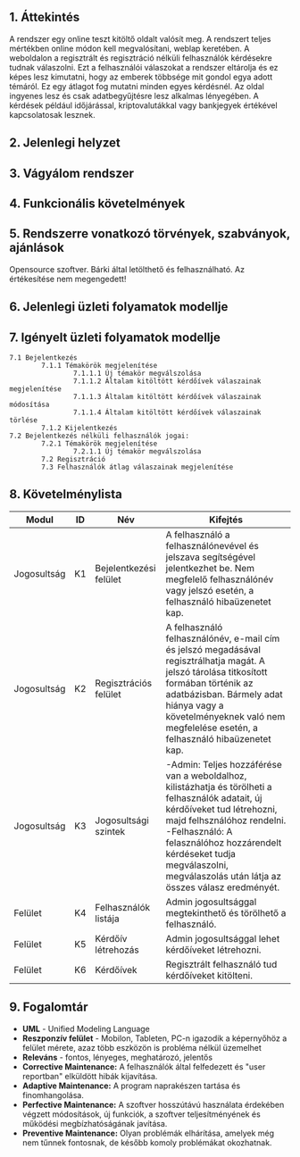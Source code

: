 ## 1. Áttekintés

A rendszer egy online teszt kitöltő oldalt valósít meg. A rendszert teljes mértékben online módon kell megvalósítani, weblap keretében. A weboldalon a regisztrált és regisztráció nélküli felhasználók kérdésekre tudnak válaszolni. Ezt a felhasználói válaszokat a rendszer eltárolja és ez képes lesz kimutatni, hogy az emberek többsége mit gondol egya adott témáról. Ez egy átlagot fog mutatni minden egyes kérdésnél. Az oldal ingyenes lesz és csak adatbegyűjtésre lesz alkalmas lényegében. A kérdések például időjárással, kriptovalutákkal vagy bankjegyek értékével kapcsolatosak lesznek.

## 2. Jelenlegi helyzet

## 3. Vágyálom rendszer 

## 4. Funkcionális követelmények

## 5. Rendszerre vonatkozó törvények, szabványok, ajánlások

Opensource szoftver. Bárki által letölthető és felhasználható. Az értékesítése nem megengedett!

## 6. Jelenlegi üzleti folyamatok modellje

## 7. Igényelt üzleti folyamatok modellje

    7.1 Bejelentkezés
            7.1.1 Témakörök megjelenítése
                    7.1.1.1 Új témakör megválszolása
                    7.1.1.2 Általam kitöltött kérdőívek válaszainak megjelenítése
                    7.1.1.3 Általam kitöltött kérdőívek válaszainak módosítása
                    7.1.1.4 Általam kitöltött kérdőívek válaszainak törlése
            7.1.2 Kijelentkezés
    7.2 Bejelentkezés nélküli felhasználók jogai:
            7.2.1 Témakörök megjelenítése
                    7.2.1.1 Új témakör megválszolása
            7.2 Regisztráció
            7.3 Felhasználók átlag válaszainak megjelenítése
## 8. Követelménylista

Modul | ID | Név | Kifejtés
--- | --- | --- | ----------------------------------------------------------------------
Jogosultság | K1 | Bejelentkezési felület | A felhasználó a felhasználónevével és jelszava segítségével jelentkezhet be. Nem megfelelő felhasználónév vagy jelszó esetén, a felhasználó hibaüzenetet kap.
Jogosultság | K2 | Regisztrációs felület | A felhasználó felhasználónév, e-mail cím és jelszó megadásával regisztrálhatja magát. A jelszó tárolása titkosított formában történik az adatbázisban. Bármely adat hiánya vagy a követelményeknek való nem megfelelése esetén, a felhasználó hibaüzenetet kap.
Jogosultság | K3 | Jogosultsági szintek | -Admin: Teljes hozzáférése van a weboldalhoz, kilistázhatja és törölheti a felhasználók adatait, új kérdőíveket tud létrehozni, majd felhsználóhoz rendelni. <br> -Felhasználó: A felasználóhoz hozzárendelt kérdéseket tudja megválaszolni, megválaszolás után látja az összes válasz eredményét.
Felület | K4 | Felhasználók listája | Admin jogosultsággal megtekinthető és törölhető a felhasználó.
Felület | K5 | Kérdőív létrehozás | Admin jogosultsággal lehet kérdőíveket létrehozni.
Felület | K6 | Kérdőívek | Regisztrált felhasználó tud kérdőíveket kitölteni.


## 9. Fogalomtár

- **UML** - Unified Modeling Language
- **Reszponzív felület** - Mobilon, Tableten, PC-n igazodik a
képernyőhöz a felület mérete, azaz több eszközön is probléma nélkül
üzemelhet
- **Releváns** - fontos, lényeges, meghatározó, jelentős
- **Corrective Maintenance:** A felhasználók által felfedezett és "user reportban"
elküldött hibák kijavítása.
- **Adaptive Maintenance:** A program naprakészen tartása és finomhangolása.
- **Perfective Maintenance:** A szoftver hosszútávú használata érdekében végzett
módosítások, új funkciók, a szoftver teljesítményének és működési
megbízhatóságának javítása.
- **Preventive Maintenance:** Olyan problémák elhárítása, amelyek még nem
tűnnek fontosnak, de később komoly problémákat okozhatnak.
